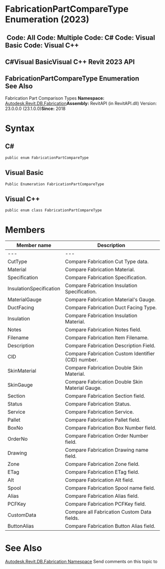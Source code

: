 # FabricationPartCompareType Enumeration (2023)

﻿
 Code: All Code: Multiple Code: C# Code: Visual Basic Code: Visual C++   
---  
C#Visual BasicVisual C++
Revit 2023 API  
---  
FabricationPartCompareType Enumeration  
See Also  
---  
Fabrication Part Comparison Types 
**Namespace:** [Autodesk.Revit.DB.Fabrication](49e74a25-7ea1-efa6-548a-a3c3d0655e43.md "Autodesk.Revit.DB.Fabrication Namespace")**Assembly:** RevitAPI (in RevitAPI.dll) Version: 23.0.0.0 (23.1.0.0)**Since:** 2018 
# Syntax
C#  
---  
```text
public enum FabricationPartCompareType
```
  
Visual Basic  
---  
```text
Public Enumeration FabricationPartCompareType
```
  
Visual C++  
---  
```text
public enum class FabricationPartCompareType
```
  
# Members
| Member name | Description |
| --- | --- |
| --- | --- |
| CutType | Compare Fabrication Cut Type data. |
| Material | Compare Fabrication Material. |
| Specification | Compare Fabrication Specification. |
| InsulationSpecification | Compare Fabrication Insulation Specification. |
| MaterialGauge | Compare Fabrication Material's Gauge. |
| DuctFacing | Compare Fabrication Duct Facing Type. |
| Insulation | Compare Fabrication Insulation Material. |
| Notes | Compare Fabrication Notes field. |
| Filename | Compare Fabrication Item Filename. |
| Description | Compare Fabrication Description Field. |
| CID | Compare Fabrication Custom Identifier (CID) number. |
| SkinMaterial | Compare Fabrication Double Skin Material. |
| SkinGauge | Compare Fabrication Double Skin Material Gauge. |
| Section | Compare Fabrication Section field. |
| Status | Compare Fabrication Status. |
| Service | Compare Fabrication Service. |
| Pallet | Compare Fabrication Pallet field. |
| BoxNo | Compare Fabrication Box Number field. |
| OrderNo | Compare Fabrication Order Number field. |
| Drawing | Compare Fabrication Drawing name field. |
| Zone | Compare Fabrication Zone field. |
| ETag | Compare Fabrication ETag field. |
| Alt | Compare Fabrication Alt field. |
| Spool | Compare Fabrication Spool name field. |
| Alias | Compare Fabrication Alias field. |
| PCFKey | Compare Fabrication PCFKey field. |
| CustomData | Compare all Fabrication Custom Data fields. |
| ButtonAlias | Compare Fabrication Button Alias field. |

# See Also
[Autodesk.Revit.DB.Fabrication Namespace](49e74a25-7ea1-efa6-548a-a3c3d0655e43.md "Autodesk.Revit.DB.Fabrication Namespace")
Send comments on this topic to 